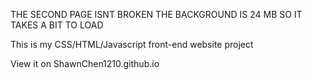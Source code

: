THE SECOND PAGE ISNT BROKEN THE BACKGROUND IS 24 MB SO IT TAKES A BIT TO LOAD

This is my CSS/HTML/Javascript front-end website project

View it on ShawnChen1210.github.io
